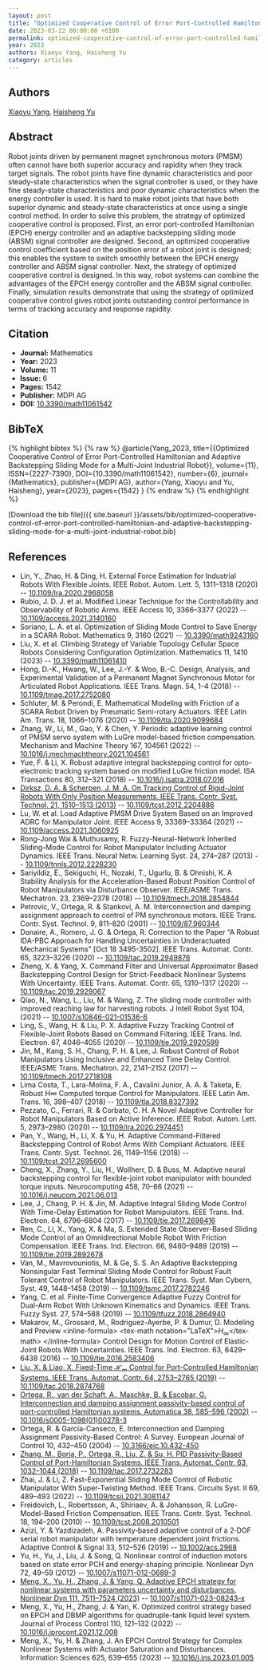 ```yaml
---
layout: post
title: "Optimized Cooperative Control of Error Port-Controlled Hamiltonian and Adaptive Backstepping Sliding Mode for a Multi-Joint Industrial Robot"
date: 2023-03-22 00:00:00 +0100
permalink: optimized-cooperative-control-of-error-port-controlled-hamiltonian-and-adaptive-backstepping-sliding-mode-for-a-multi-joint-industrial-robot
year: 2023
authors: Xiaoyu Yang, Haisheng Yu
category: articles
---
```

 
## Authors
[Xiaoyu Yang](authors/xiaoyu-yang), [Haisheng Yu](authors/haisheng-yu)
 
## Abstract
Robot joints driven by permanent magnet synchronous motors (PMSM) often cannot have both superior accuracy and rapidity when they track target signals. The robot joints have fine dynamic characteristics and poor steady-state characteristics when the signal controller is used, or they have fine steady-state characteristics and poor dynamic characteristics when the energy controller is used. It is hard to make robot joints that have both superior dynamic and steady-state characteristics at once using a single control method. In order to solve this problem, the strategy of optimized cooperative control is proposed. First, an error port-controlled Hamiltonian (EPCH) energy controller and an adaptive backstepping sliding mode (ABSM) signal controller are designed. Second, an optimized cooperative control coefficient based on the position error of a robot joint is designed; this enables the system to switch smoothly between the EPCH energy controller and ABSM signal controller. Next, the strategy of optimized cooperative control is designed. In this way, robot systems can combine the advantages of the EPCH energy controller and the ABSM signal controller. Finally, simulation results demonstrate that using the strategy of optimized cooperative control gives robot joints outstanding control performance in terms of tracking accuracy and response rapidity.
 
## Citation
- **Journal:** Mathematics
- **Year:** 2023
- **Volume:** 11
- **Issue:** 6
- **Pages:** 1542
- **Publisher:** MDPI AG
- **DOI:** [10.3390/math11061542](https://doi.org/10.3390/math11061542)
 
## BibTeX
{% highlight bibtex %}
{% raw %}
@article{Yang_2023,
  title={{Optimized Cooperative Control of Error Port-Controlled Hamiltonian and Adaptive Backstepping Sliding Mode for a Multi-Joint Industrial Robot}},
  volume={11},
  ISSN={2227-7390},
  DOI={10.3390/math11061542},
  number={6},
  journal={Mathematics},
  publisher={MDPI AG},
  author={Yang, Xiaoyu and Yu, Haisheng},
  year={2023},
  pages={1542}
}
{% endraw %}
{% endhighlight %}
 
[Download the bib file]({{ site.baseurl }}/assets/bib/optimized-cooperative-control-of-error-port-controlled-hamiltonian-and-adaptive-backstepping-sliding-mode-for-a-multi-joint-industrial-robot.bib)
 
## References
- Lin, Y., Zhao, H. & Ding, H. External Force Estimation for Industrial Robots With Flexible Joints. IEEE Robot. Autom. Lett. 5, 1311–1318 (2020) -- [10.1109/lra.2020.2968058](https://doi.org/10.1109/lra.2020.2968058)
- Rubio, J. D. J. et al. Modified Linear Technique for the Controllability and Observability of Robotic Arms. IEEE Access 10, 3366–3377 (2022) -- [10.1109/access.2021.3140160](https://doi.org/10.1109/access.2021.3140160)
- Soriano, L. A. et al. Optimization of Sliding Mode Control to Save Energy in a SCARA Robot. Mathematics 9, 3160 (2021) -- [10.3390/math9243160](https://doi.org/10.3390/math9243160)
- Liu, X. et al. Climbing Strategy of Variable Topology Cellular Space Robots Considering Configuration Optimization. Mathematics 11, 1410 (2023) -- [10.3390/math11061410](https://doi.org/10.3390/math11061410)
- Hong, D.-K., Hwang, W., Lee, J.-Y. & Woo, B.-C. Design, Analysis, and Experimental Validation of a Permanent Magnet Synchronous Motor for Articulated Robot Applications. IEEE Trans. Magn. 54, 1–4 (2018) -- [10.1109/tmag.2017.2752080](https://doi.org/10.1109/tmag.2017.2752080)
- Schluter, M. & Perondi, E. Mathematical Modeling with Friction of a SCARA Robot Driven by Pneumatic Semi-rotary Actuators. IEEE Latin Am. Trans. 18, 1066–1076 (2020) -- [10.1109/tla.2020.9099684](https://doi.org/10.1109/tla.2020.9099684)
- Zhang, W., Li, M., Gao, Y. & Chen, Y. Periodic adaptive learning control of PMSM servo system with LuGre model-based friction compensation. Mechanism and Machine Theory 167, 104561 (2022) -- [10.1016/j.mechmachtheory.2021.104561](https://doi.org/10.1016/j.mechmachtheory.2021.104561)
- Yue, F. & Li, X. Robust adaptive integral backstepping control for opto-electronic tracking system based on modified LuGre friction model. ISA Transactions 80, 312–321 (2018) -- [10.1016/j.isatra.2018.07.016](https://doi.org/10.1016/j.isatra.2018.07.016)
- [Dirksz, D. A. & Scherpen, J. M. A. On Tracking Control of Rigid-Joint Robots With Only Position Measurements. IEEE Trans. Contr. Syst. Technol. 21, 1510–1513 (2013)](on-tracking-control-of-rigid-joint-robots-with-only-position-measurements) -- [10.1109/tcst.2012.2204886](https://doi.org/10.1109/tcst.2012.2204886)
- Lu, W. et al. Load Adaptive PMSM Drive System Based on an Improved ADRC for Manipulator Joint. IEEE Access 9, 33369–33384 (2021) -- [10.1109/access.2021.3060925](https://doi.org/10.1109/access.2021.3060925)
- Rong-Jong Wai & Muthusamy, R. Fuzzy-Neural-Network Inherited Sliding-Mode Control for Robot Manipulator Including Actuator Dynamics. IEEE Trans. Neural Netw. Learning Syst. 24, 274–287 (2013) -- [10.1109/tnnls.2012.2228230](https://doi.org/10.1109/tnnls.2012.2228230)
- Sariyildiz, E., Sekiguchi, H., Nozaki, T., Ugurlu, B. & Ohnishi, K. A Stability Analysis for the Acceleration-Based Robust Position Control of Robot Manipulators via Disturbance Observer. IEEE/ASME Trans. Mechatron. 23, 2369–2378 (2018) -- [10.1109/tmech.2018.2854844](https://doi.org/10.1109/tmech.2018.2854844)
- Petrovic, V., Ortega, R. & Stankovi, A. M. Interconnection and damping assignment approach to control of PM synchronous motors. IEEE Trans. Contr. Syst. Technol. 9, 811–820 (2001) -- [10.1109/87.960344](https://doi.org/10.1109/87.960344)
- Donaire, A., Romero, J. G. & Ortega, R. Correction to the Paper “A Robust IDA-PBC Approach for Handling Uncertainties in Underactuated Mechanical Systems” [Oct 18 3495-3502]. IEEE Trans. Automat. Contr. 65, 3223–3226 (2020) -- [10.1109/tac.2019.2949876](https://doi.org/10.1109/tac.2019.2949876)
- Zheng, X. & Yang, X. Command Filter and Universal Approximator Based Backstepping Control Design for Strict-Feedback Nonlinear Systems With Uncertainty. IEEE Trans. Automat. Contr. 65, 1310–1317 (2020) -- [10.1109/tac.2019.2929067](https://doi.org/10.1109/tac.2019.2929067)
- Qiao, N., Wang, L., Liu, M. & Wang, Z. The sliding mode controller with improved reaching law for harvesting robots. J Intell Robot Syst 104, (2021) -- [10.1007/s10846-021-01536-6](https://doi.org/10.1007/s10846-021-01536-6)
- Ling, S., Wang, H. & Liu, P. X. Adaptive Fuzzy Tracking Control of Flexible-Joint Robots Based on Command Filtering. IEEE Trans. Ind. Electron. 67, 4046–4055 (2020) -- [10.1109/tie.2019.2920599](https://doi.org/10.1109/tie.2019.2920599)
- Jin, M., Kang, S. H., Chang, P. H. & Lee, J. Robust Control of Robot Manipulators Using Inclusive and Enhanced Time Delay Control. IEEE/ASME Trans. Mechatron. 22, 2141–2152 (2017) -- [10.1109/tmech.2017.2718108](https://doi.org/10.1109/tmech.2017.2718108)
- Lima Costa, T., Lara-Molina, F. A., Cavalini Junior, A. A. & Taketa, E. Robust H∞ Computed torque Control for Manipulators. IEEE Latin Am. Trans. 16, 398–407 (2018) -- [10.1109/tla.2018.8327392](https://doi.org/10.1109/tla.2018.8327392)
- Pezzato, C., Ferrari, R. & Corbato, C. H. A Novel Adaptive Controller for Robot Manipulators Based on Active Inference. IEEE Robot. Autom. Lett. 5, 2973–2980 (2020) -- [10.1109/lra.2020.2974451](https://doi.org/10.1109/lra.2020.2974451)
- Pan, Y., Wang, H., Li, X. & Yu, H. Adaptive Command-Filtered Backstepping Control of Robot Arms With Compliant Actuators. IEEE Trans. Contr. Syst. Technol. 26, 1149–1156 (2018) -- [10.1109/tcst.2017.2695600](https://doi.org/10.1109/tcst.2017.2695600)
- Cheng, X., Zhang, Y., Liu, H., Wollherr, D. & Buss, M. Adaptive neural backstepping control for flexible-joint robot manipulator with bounded torque inputs. Neurocomputing 458, 70–86 (2021) -- [10.1016/j.neucom.2021.06.013](https://doi.org/10.1016/j.neucom.2021.06.013)
- Lee, J., Chang, P. H. & Jin, M. Adaptive Integral Sliding Mode Control With Time-Delay Estimation for Robot Manipulators. IEEE Trans. Ind. Electron. 64, 6796–6804 (2017) -- [10.1109/tie.2017.2698416](https://doi.org/10.1109/tie.2017.2698416)
- Ren, C., Li, X., Yang, X. & Ma, S. Extended State Observer-Based Sliding Mode Control of an Omnidirectional Mobile Robot With Friction Compensation. IEEE Trans. Ind. Electron. 66, 9480–9489 (2019) -- [10.1109/tie.2019.2892678](https://doi.org/10.1109/tie.2019.2892678)
- Van, M., Mavrovouniotis, M. & Ge, S. S. An Adaptive Backstepping Nonsingular Fast Terminal Sliding Mode Control for Robust Fault Tolerant Control of Robot Manipulators. IEEE Trans. Syst. Man Cybern, Syst. 49, 1448–1458 (2019) -- [10.1109/tsmc.2017.2782246](https://doi.org/10.1109/tsmc.2017.2782246)
- Yang, C. et al. Finite-Time Convergence Adaptive Fuzzy Control for Dual-Arm Robot With Unknown Kinematics and Dynamics. IEEE Trans. Fuzzy Syst. 27, 574–588 (2019) -- [10.1109/tfuzz.2018.2864940](https://doi.org/10.1109/tfuzz.2018.2864940)
- Makarov, M., Grossard, M., Rodriguez-Ayerbe, P. & Dumur, D. Modeling and Preview &lt;inline-formula&gt; &lt;tex-math notation="LaTeX"&gt;$H_\infty$&lt;/tex-math&gt; &lt;/inline-formula&gt; Control Design for Motion Control of Elastic-Joint Robots With Uncertainties. IEEE Trans. Ind. Electron. 63, 6429–6438 (2016) -- [10.1109/tie.2016.2583406](https://doi.org/10.1109/tie.2016.2583406)
- [Liu, X. & Liao, X. Fixed-Time $\mathcal {H}_{\infty }$ Control for Port-Controlled Hamiltonian Systems. IEEE Trans. Automat. Contr. 64, 2753–2765 (2019)](fixed-time-mathcal-h-infty-control-for-port-controlled-hamiltonian-systems) -- [10.1109/tac.2018.2874768](https://doi.org/10.1109/tac.2018.2874768)
- [Ortega, R., van der Schaft, A., Maschke, B. & Escobar, G. Interconnection and damping assignment passivity-based control of port-controlled Hamiltonian systems. Automatica 38, 585–596 (2002)](interconnection-and-damping-assignment-passivity-based-control-of-port-controlled-hamiltonian-systems) -- [10.1016/s0005-1098(01)00278-3](https://doi.org/10.1016/s0005-1098(01)00278-3)
- Ortega, R. & García-Canseco, E. Interconnection and Damping Assignment Passivity-Based Control: A Survey. European Journal of Control 10, 432–450 (2004) -- [10.3166/ejc.10.432-450](https://doi.org/10.3166/ejc.10.432-450)
- [Zhang, M., Borja, P., Ortega, R., Liu, Z. & Su, H. PID Passivity-Based Control of Port-Hamiltonian Systems. IEEE Trans. Automat. Contr. 63, 1032–1044 (2018)](pid-passivity-based-control-of-port-hamiltonian-systems) -- [10.1109/tac.2017.2732283](https://doi.org/10.1109/tac.2017.2732283)
- Zhai, J. & Li, Z. Fast-Exponential Sliding Mode Control of Robotic Manipulator With Super-Twisting Method. IEEE Trans. Circuits Syst. II 69, 489–493 (2022) -- [10.1109/tcsii.2021.3081147](https://doi.org/10.1109/tcsii.2021.3081147)
- Freidovich, L., Robertsson, A., Shiriaev, A. & Johansson, R. LuGre-Model-Based Friction Compensation. IEEE Trans. Contr. Syst. Technol. 18, 194–200 (2010) -- [10.1109/tcst.2008.2010501](https://doi.org/10.1109/tcst.2008.2010501)
- Azizi, Y. & Yazdizadeh, A. Passivity‐based adaptive control of a 2‐DOF serial robot manipulator with temperature dependent joint frictions. Adaptive Control &amp; Signal 33, 512–526 (2019) -- [10.1002/acs.2968](https://doi.org/10.1002/acs.2968)
- Yu, H., Yu, J., Liu, J. & Song, Q. Nonlinear control of induction motors based on state error PCH and energy-shaping principle. Nonlinear Dyn 72, 49–59 (2012) -- [10.1007/s11071-012-0689-3](https://doi.org/10.1007/s11071-012-0689-3)
- [Meng, X., Yu, H., Zhang, J. & Yang, Q. Adaptive EPCH strategy for nonlinear systems with parameters uncertainty and disturbances. Nonlinear Dyn 111, 7511–7524 (2023)](adaptive-epch-strategy-for-nonlinear-systems-with-parameters-uncertainty-and-disturbances) -- [10.1007/s11071-023-08243-x](https://doi.org/10.1007/s11071-023-08243-x)
- Meng, X., Yu, H., Zhang, J. & Yan, K. Optimized control strategy based on EPCH and DBMP algorithms for quadruple-tank liquid level system. Journal of Process Control 110, 121–132 (2022) -- [10.1016/j.jprocont.2021.12.008](https://doi.org/10.1016/j.jprocont.2021.12.008)
- Meng, X., Yu, H. & Zhang, J. An EPCH Control Strategy for Complex Nonlinear Systems with Actuator Saturation and Disturbances. Information Sciences 625, 639–655 (2023) -- [10.1016/j.ins.2023.01.005](https://doi.org/10.1016/j.ins.2023.01.005)

